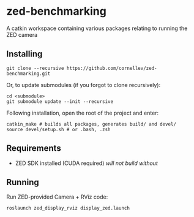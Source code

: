 # zed-benchmarking
A catkin workspace containing various packages relating to running the ZED camera

## Installing

`git clone --recursive https://github.com/cornellev/zed-benchmarking.git`

Or, to update submodules (if you forgot to clone recursively):

```
cd <submodule>
git submodule update --init --recursive
```

Following installation, open the root of the project and enter:

```
catkin_make # builds all packages, generates build/ and devel/
source devel/setup.sh # or .bash, .zsh
```

## Requirements

* ZED SDK installed (CUDA required) *will not build without*

## Running

Run ZED-provided Camera + RViz code:
```
roslaunch zed_display_rviz display_zed.launch
```
